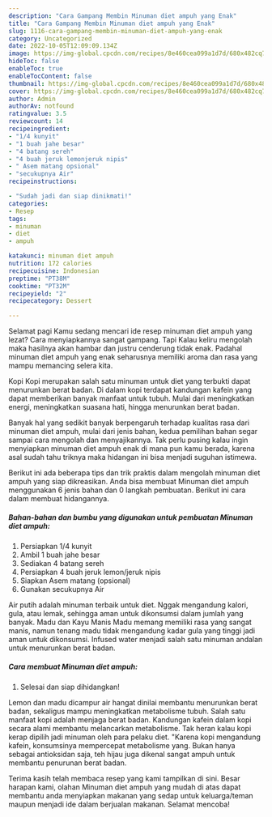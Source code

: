 ```yaml
---
description: "Cara Gampang Membin Minuman diet ampuh yang Enak"
title: "Cara Gampang Membin Minuman diet ampuh yang Enak"
slug: 1116-cara-gampang-membin-minuman-diet-ampuh-yang-enak
category: Uncategorized
date: 2022-10-05T12:09:09.134Z
image: https://img-global.cpcdn.com/recipes/8e460cea099a1d7d/680x482cq70/minuman-diet-ampuh-foto-resep-utama.jpg
hideToc: false
enableToc: true
enableTocContent: false
thumbnail: https://img-global.cpcdn.com/recipes/8e460cea099a1d7d/680x482cq70/minuman-diet-ampuh-foto-resep-utama.jpg
cover: https://img-global.cpcdn.com/recipes/8e460cea099a1d7d/680x482cq70/minuman-diet-ampuh-foto-resep-utama.jpg
author: Admin
authorAv: notfound
ratingvalue: 3.5
reviewcount: 14
recipeingredient:
- "1/4 kunyit"
- "1 buah jahe besar"
- "4 batang sereh"
- "4 buah jeruk lemonjeruk nipis"
- " Asem matang opsional"
- "secukupnya Air"
recipeinstructions:

- "Sudah jadi dan siap dinikmati!"
categories:
- Resep
tags:
- minuman
- diet
- ampuh

katakunci: minuman diet ampuh 
nutrition: 172 calories
recipecuisine: Indonesian
preptime: "PT38M"
cooktime: "PT32M"
recipeyield: "2"
recipecategory: Dessert

---
```



Selamat pagi Kamu sedang mencari ide resep minuman diet ampuh yang lezat? Cara menyiapkannya sangat gampang. Tapi Kalau keliru mengolah maka hasilnya akan hambar dan justru cenderung tidak enak. Padahal minuman diet ampuh yang enak seharusnya memiliki aroma dan rasa yang mampu memancing selera kita.


Kopi Kopi merupakan salah satu minuman untuk diet yang terbukti dapat menurunkan berat badan. Di dalam kopi terdapat kandungan kafein yang dapat memberikan banyak manfaat untuk tubuh. Mulai dari meningkatkan energi, meningkatkan suasana hati, hingga menurunkan berat badan.

Banyak hal yang sedikit banyak berpengaruh terhadap kualitas rasa dari minuman diet ampuh, mulai dari jenis bahan, kedua pemilihan bahan segar sampai cara mengolah dan menyajikannya. Tak perlu pusing kalau ingin menyiapkan minuman diet ampuh enak di mana pun kamu berada, karena asal sudah tahu triknya maka hidangan ini bisa menjadi suguhan istimewa.


Berikut ini ada beberapa tips dan trik praktis dalam mengolah minuman diet ampuh yang siap dikreasikan. Anda bisa membuat Minuman diet ampuh menggunakan 6 jenis bahan dan 0 langkah pembuatan. Berikut ini cara dalam membuat hidangannya.

<!--inarticleads1-->

##### Bahan-bahan dan bumbu yang digunakan untuk pembuatan Minuman diet ampuh:

1. Persiapkan 1/4 kunyit
1. Ambil 1 buah jahe besar
1. Sediakan 4 batang sereh
1. Persiapkan 4 buah jeruk lemon/jeruk nipis
1. Siapkan  Asem matang (opsional)
1. Gunakan secukupnya Air


Air putih adalah minuman terbaik untuk diet. Nggak mengandung kalori, gula, atau lemak, sehingga aman untuk dikonsumsi dalam jumlah yang banyak. Madu dan Kayu Manis Madu memang memiliki rasa yang sangat manis, namun tenang madu tidak mengandung kadar gula yang tinggi jadi aman untuk dikonsumsi. Infused water menjadi salah satu minuman andalan untuk menurunkan berat badan. 

<!--inarticleads2-->

##### Cara membuat Minuman diet ampuh:


1. Selesai dan siap dihidangkan!

Lemon dan madu dicampur air hangat dinilai membantu menurunkan berat badan, sekaligus mampu meningkatkan metabolisme tubuh. Salah satu manfaat kopi adalah menjaga berat badan. Kandungan kafein dalam kopi secara alami membantu melancarkan metabolisme. Tak heran kalau kopi kerap dipilih jadi minuman oleh para pelaku diet. &#34;Karena kopi mengandung kafein, konsumsinya mempercepat metabolisme yang. Bukan hanya sebagai antioksidan saja, teh hijau juga dikenal sangat ampuh untuk membantu penurunan berat badan. 

Terima kasih telah membaca resep yang kami tampilkan di sini. Besar harapan kami, olahan Minuman diet ampuh yang mudah di atas dapat membantu anda menyiapkan makanan yang sedap untuk keluarga/teman maupun menjadi ide dalam berjualan makanan. Selamat mencoba!
